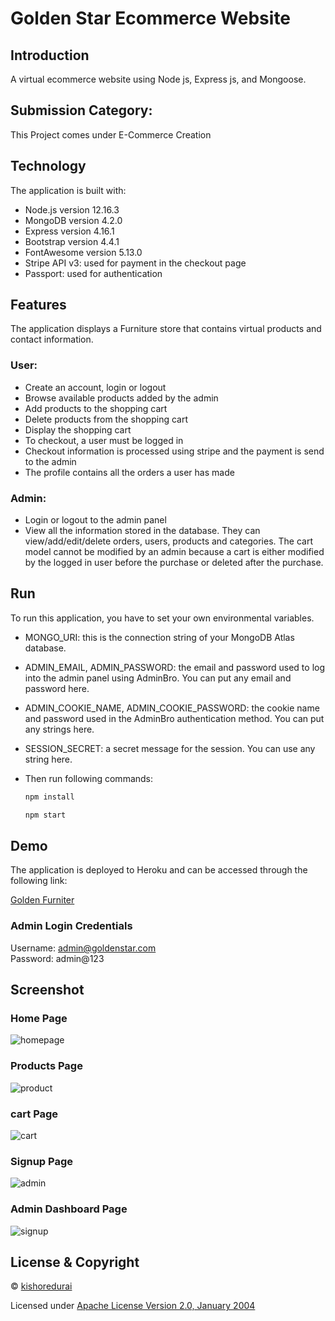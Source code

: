 # Golden Star Ecommerce Website

## Introduction
A virtual ecommerce website using Node js, Express js, and Mongoose.

## Submission Category: 

This Project comes under E-Commerce Creation

## Technology

The application is built with:

- Node.js version 12.16.3
- MongoDB version 4.2.0
- Express version 4.16.1
- Bootstrap version 4.4.1
- FontAwesome version 5.13.0
- Stripe API v3: used for payment in the checkout page
- Passport: used for authentication

## Features

The application displays a Furniture store that contains virtual products and contact information.

### User:

- Create an account, login or logout
- Browse available products added by the admin
- Add products to the shopping cart
- Delete products from the shopping cart
- Display the shopping cart
- To checkout, a user must be logged in
- Checkout information is processed using stripe and the payment is send to the admin
- The profile contains all the orders a user has made


### Admin:

- Login or logout to the admin panel
- View all the information stored in the database. They can view/add/edit/delete orders, users, products and categories. The cart model cannot be modified by an admin because a cart is either modified by the logged in user before the purchase or deleted after the purchase.


## Run

To run this application, you have to set your own environmental variables.



- MONGO_URI: this is the connection string of your MongoDB Atlas database.

- ADMIN_EMAIL, ADMIN_PASSWORD: the email and password used to log into the admin panel using AdminBro. You can put any email and password here.

- ADMIN_COOKIE_NAME, ADMIN_COOKIE_PASSWORD: the cookie name and password used in the AdminBro authentication method. You can put any strings here.

- SESSION_SECRET: a secret message for the session. You can use any string here.

- Then run following commands:
 
  ```sh
  npm install 
  ```

    ```sh
  npm start 
  ```


## Demo

The application is deployed to Heroku and can be accessed through the following link:

[Golden Furniter](https:///)

### Admin Login Credentials

Username: admin@goldenstar.com <br>
Password: admin@123

## Screenshot


###  Home Page

![homepage](homepage.png)

###  Products Page

![product](productpage.png)

###  cart Page

![cart](cart.png)

###  Signup Page

![admin](sign.png)

###  Admin Dashboard Page

![signup](admindash.png)


## License & Copyright

© [kishoredurai](https://www.linkedin.com/in/kishore-durai-7932321a4/)

Licensed under [Apache License Version 2.0, January 2004](LICENSE)
